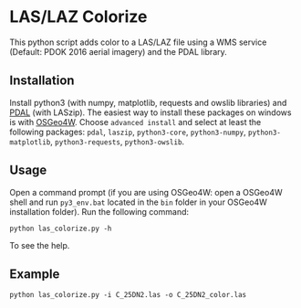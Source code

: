 # LAS/LAZ Colorize

This python script adds color to a LAS/LAZ file using a WMS service (Default: PDOK 2016 aerial imagery) and the PDAL library.

## Installation

Install python3 (with numpy, matplotlib, requests and owslib libraries) and [PDAL](https://www.pdal.io/) (with LASzip). The easiest way to install these packages on windows is with [OSGeo4W](https://trac.osgeo.org/osgeo4w/). Choose `advanced install` and select at least the following packages: `pdal`, `laszip`, `python3-core`, `python3-numpy`, `python3-matplotlib`, `python3-requests`, `python3-owslib`.

## Usage

Open a command prompt (if you are using OSGeo4W: open a OSGeo4W shell and run `py3_env.bat` located in the `bin` folder in your OSGeo4W installation folder). Run the following command:

    python las_colorize.py -h

To see the help.

## Example

    python las_colorize.py -i C_25DN2.las -o C_25DN2_color.las